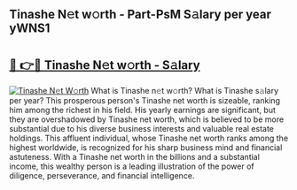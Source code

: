 ## Tinashe N𝚎t w𝚘rth - Part-PsM S𝚊lary per year yWNS1

# <h2><a href="http://gc47m4.nevu.top/?p=Tinashe">🔗 👉🔴 Tinashe N𝚎t w𝚘rth - S𝚊lary</a></h2>

[![Tinashe N𝚎t W𝚘rth](https://i.imgur.com/Oavwk0R.jpeg)](http://gc47m4.nevu.top/?p=Tinashe)
What is Tinashe n𝚎t w𝚘rth? What is Tinashe s𝚊lary per year?
This prosperous person's Tinashe net worth is sizeable, ranking him among the richest in his field. His yearly earnings are significant, but they are overshadowed by Tinashe net worth, which is believed to be more substantial due to his diverse business interests and valuable real estate holdings. This affluent individual, whose Tinashe net worth ranks among the highest worldwide, is recognized for his sharp business mind and financial astuteness. With a Tinashe net worth in the billions and a substantial income, this wealthy person is a leading illustration of the power of diligence, perseverance, and financial intelligence.
